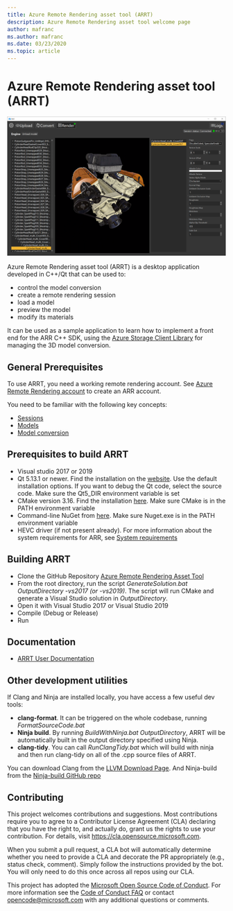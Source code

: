 ```yaml
---
title: Azure Remote Rendering asset tool (ARRT)
description: Azure Remote Rendering asset tool welcome page
author: mafranc
ms.author: mafranc
ms.date: 03/23/2020
ms.topic: article
---
```


# Azure Remote Rendering asset tool (ARRT)

![ARRT material editing view](Documentation/media/ARRT.png)

Azure Remote Rendering asset tool (ARRT) is a desktop application developed in C++/Qt that can be used to:

* control the model conversion
* create a remote rendering session
* load a model
* preview the model
* modify its materials

It can be used as a sample application to learn how to implement a front end for the ARR C++ SDK, using the [Azure Storage Client Library](https://github.com/Azure/azure-storage-cpp) for managing the 3D model conversion.

## General Prerequisites

To use ARRT, you need a working remote rendering account. See [Azure Remote Rendering account](https://docs.microsoft.com/azure/remote-rendering/how-tos/create-an-account) to create an ARR account.

You need to be familiar with the following key concepts:

* [Sessions](https://docs.microsoft.com/azure/remote-rendering/concepts/sessions)
* [Models](https://docs.microsoft.com/azure/remote-rendering/concepts/models)
* [Model conversion](https://docs.microsoft.com/azure/remote-rendering/how-tos/conversion/model-conversion)

## Prerequisites to build ARRT

* Visual studio 2017 or 2019
* Qt 5.13.1 or newer. Find the installation on the [website](https://www.qt.io/download-qt-installer). Use the default installation options. If you want to debug the Qt code, select the source code. Make sure the Qt5_DIR environment variable is set
* CMake version 3.16. Find the installation [here](https://cmake.org/download/). Make sure CMake is in the PATH environment variable
* Command-line NuGet from [here](https://www.nuget.org/downloads). Make sure Nuget.exe is in the PATH environment variable
* HEVC driver (if not present already). For more information about the system requirements for ARR, see [System requirements](https://docs.microsoft.com/azure/remote-rendering/overview/system-requirements)

## Building ARRT

* Clone the GitHub Repository [Azure Remote Rendering Asset Tool](https://github.com/Azure/azure-remote-rendering-asset-tool)
* From the root directory, run the script *GenerateSolution.bat OutputDirectory -vs2017 (or -vs2019)*. The script will run CMake and generate a Visual Studio solution in *OutputDirectory*.
* Open it with Visual Studio 2017 or Visual Studio 2019
* Compile (Debug or Release)
* Run

## Documentation

* [ARRT User Documentation](Documentation/index.md)

## Other development utilities

If Clang and Ninja are installed locally, you have access a few useful dev tools:

* **clang-format**. It can be triggered on the whole codebase, running *FormatSourceCode.bat* 
* **Ninja build**. By running *BuildWithNinja.bat OutputDirectory*, ARRT will be automatically built in the output directory specified using Ninja.
* **clang-tidy**. You can call *RunClangTidy.bat* which will build with ninja and then run clang-tidy on all of the .cpp source files of ARRT.

You can download Clang from the [LLVM Download Page](https://releases.llvm.org/download.html). And Ninja-build from the [Ninja-build GitHub repo](https://github.com/ninja-build/ninja/releases)


## Contributing

This project welcomes contributions and suggestions.  Most contributions require you to agree to a
Contributor License Agreement (CLA) declaring that you have the right to, and actually do, grant us
the rights to use your contribution. For details, visit https://cla.opensource.microsoft.com.

When you submit a pull request, a CLA bot will automatically determine whether you need to provide
a CLA and decorate the PR appropriately (e.g., status check, comment). Simply follow the instructions
provided by the bot. You will only need to do this once across all repos using our CLA.

This project has adopted the [Microsoft Open Source Code of Conduct](https://opensource.microsoft.com/codeofconduct/).
For more information see the [Code of Conduct FAQ](https://opensource.microsoft.com/codeofconduct/faq/) or
contact [opencode@microsoft.com](mailto:opencode@microsoft.com) with any additional questions or comments.
